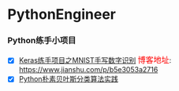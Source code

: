 # PythonEngineer
### Python练手小项目
- [x] [Keras练手项目之MNIST手写数字识别](https://github.com/xhades/PythonEngineer/tree/master/mnist) <font color=red size=3 face="STCAIYUN">博客地址</font>: https://www.jianshu.com/p/b5e3053a2716
- [x] [Python朴素贝叶斯分类算法实践](https://github.com/xhades/rates_classify)